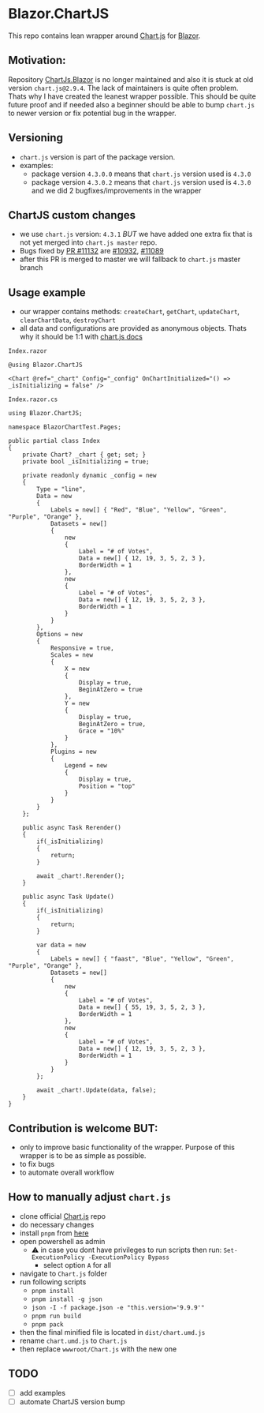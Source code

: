 ﻿# Blazor.ChartJS

This repo contains lean wrapper around [Chart.js](https://www.chartjs.org/) for [Blazor](https://dotnet.microsoft.com/apps/aspnet/web-apps/blazor).

## Motivation: 

Repository [ChartJs.Blazor](https://github.com/mariusmuntean/ChartJs.Blazor) is no longer maintained 
and also it is stuck at old version `chart.js@2.9.4`. 
The lack of maintainers is quite often problem. 
Thats why I have created the leanest wrapper possible. 
This should be quite future proof and if needed also a beginner should be able to bump `chart.js` to newer version or fix potential bug in the wrapper.

## Versioning
- `chart.js` version is part of the package version.
- examples:
    - package version `4.3.0.0` means that `chart.js` version used is `4.3.0`
    - package version `4.3.0.2` means that `chart.js` version used is `4.3.0` and we did 2 bugfixes/improvements in the wrapper

## ChartJS custom changes
- we use `chart.js` version: `4.3.1` *BUT* we have added one extra fix that is not yet merged into `chart.js master` repo.
- Bugs fixed by [PR #11132](https://github.com/chartjs/Chart.js/pull/11132) are [#10932](https://github.com/chartjs/Chart.js/issues/10932), [#11089](https://github.com/chartjs/Chart.js/issues/11089)
- after this PR is merged to master we will fallback to `chart.js` master branch

## Usage example
- our wrapper contains methods: `createChart`, `getChart`, `updateChart`, `clearChartData`, `destroyChart`
- all data and configurations are provided as anonymous objects. Thats why it should be 1:1 with [chart.js docs](https://www.chartjs.org/docs/latest/)




`Index.razor`

```
@using Blazor.ChartJS

<Chart @ref="_chart" Config="_config" OnChartInitialized="() => _isInitializing = false" />
```

`Index.razor.cs`

```
using Blazor.ChartJS;

namespace BlazorChartTest.Pages;

public partial class Index
{
    private Chart? _chart { get; set; }
    private bool _isInitializing = true;

    private readonly dynamic _config = new
    {
        Type = "line",
        Data = new
        {
            Labels = new[] { "Red", "Blue", "Yellow", "Green", "Purple", "Orange" },
            Datasets = new[]
            {
                new
                {
                    Label = "# of Votes",
                    Data = new[] { 12, 19, 3, 5, 2, 3 },
                    BorderWidth = 1
                },
                new
                {
                    Label = "# of Votes",
                    Data = new[] { 12, 19, 3, 5, 2, 3 },
                    BorderWidth = 1
                }
            }
        },
        Options = new
        {
            Responsive = true,
            Scales = new
            {
                X = new
                {
                    Display = true,
                    BeginAtZero = true
                },
                Y = new
                {
                    Display = true,
                    BeginAtZero = true,
                    Grace = "10%"
                }
            },
            Plugins = new
            {
                Legend = new
                {
                    Display = true,
                    Position = "top"
                }
            }
        }
    };

    public async Task Rerender()
    {
        if(_isInitializing)
        {
            return;
        }

        await _chart!.Rerender();
    }

    public async Task Update()
    {
        if(_isInitializing)
        {
            return;
        }

        var data = new
        {
            Labels = new[] { "faast", "Blue", "Yellow", "Green", "Purple", "Orange" },
            Datasets = new[]
            {
                new
                {
                    Label = "# of Votes",
                    Data = new[] { 55, 19, 3, 5, 2, 3 },
                    BorderWidth = 1
                },
                new
                {
                    Label = "# of Votes",
                    Data = new[] { 12, 19, 3, 5, 2, 3 },
                    BorderWidth = 1
                }
            }
        };

        await _chart!.Update(data, false);
    }
}
```

## Contribution is welcome BUT:
- only to improve basic functionality of the wrapper. Purpose of this wrapper is to be as simple as possible.
- to fix bugs
- to automate overall workflow

## How to manually adjust `chart.js`
- clone official [Chart.js](https://github.com/chartjs/Chart.js) repo
- do necessary changes
- install `pnpm` from [here](https://pnpm.io/installation)
- open powershell as admin
  - ⚠️ in case you dont have privileges to run scripts then run: `Set-ExecutionPolicy -ExecutionPolicy Bypass`
    - select option `A` for all
- navigate to `Chart.js` folder
- run following scripts
  - `pnpm install`
  - `pnpm install -g json`
  - `json -I -f package.json -e "this.version='9.9.9'"`
  - `pnpm run build`
  - `pnpm pack`
- then the final minified file is located in `dist/chart.umd.js`
- rename `chart.umd.js` to `Chart.js`
- then replace `wwwroot/Chart.js` with the new one

## TODO
- [ ] add examples
- [ ] automate ChartJS version bump
